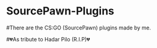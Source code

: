 # SourcePawn-Plugins

#There are the CS:GO (SourcePawn) plugins made by me.

#💔As tribute to Hadar Pilo (R.I.P)💔
